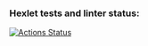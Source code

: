 ### Hexlet tests and linter status:
[![Actions Status](https://github.com/nikolaydlv/frontend-project-11/workflows/hexlet-check/badge.svg)](https://github.com/nikolaydlv/frontend-project-11/actions)